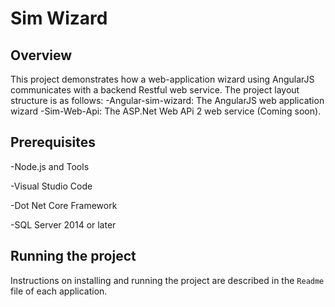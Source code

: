 # Sim Wizard

## Overview

This project demonstrates how a web-application wizard using AngularJS communicates with a backend Restful web service. The project layout structure is as follows:
-Angular-sim-wizard: The AngularJS web application wizard
-Sim-Web-Api: The ASP.Net Web APi 2 web service (Coming soon).

## Prerequisites

-Node.js and Tools

-Visual Studio Code

-Dot Net Core Framework

-SQL Server 2014 or later

## Running the project

Instructions on installing and running the project are described in the `Readme` file of each application.